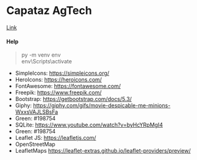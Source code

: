 # Capataz AgTech
[Link](https://capataz-eight.vercel.app/)

#### Help
> py -m venv env \
> env\Scripts\activate
- SimpleIcons: https://simpleicons.org/
- HeroIcons: https://heroicons.com/
- FontAwesome: https://fontawesome.com/
- Freepik: https://www.freepik.com/
- Bootstrap: https://getbootstrap.com/docs/5.3/
- Giphy: https://giphy.com/gifs/movie-despicable-me-minions-WxxsVAJLSBsFa
- Green: #198754
- SQLite: https://www.youtube.com/watch?v=byHcYRpMgI4
- Green: #198754
- Leaflet JS: https://leafletjs.com/
- OpenStreetMap
- LeafletMaps https://leaflet-extras.github.io/leaflet-providers/preview/